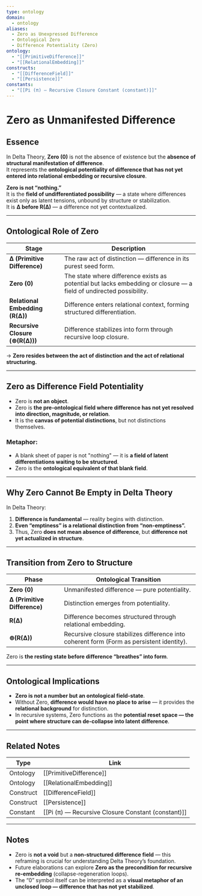 ```yaml
---
type: ontology
domain:
  - ontology
aliases:
  - Zero as Unexpressed Difference
  - Ontological Zero
  - Difference Potentiality (Zero)
ontology:
  - "[[PrimitiveDifference]]"
  - "[[RelationalEmbedding]]"
constructs:
  - "[[DifferenceField]]"
  - "[[Persistence]]"
constants:
  - "[[Pi (π) — Recursive Closure Constant (constant)]]"
---
```


# Zero as Unmanifested Difference

## Essence

In Delta Theory, **Zero (0)** is not the absence of existence but the **absence of structural manifestation of difference**.  
It represents the **ontological potentiality of difference that has not yet entered into relational embedding or recursive closure**.

**Zero is not “nothing.”**  
It is the **field of undifferentiated possibility** — a state where differences exist only as latent tensions, unbound by structure or stabilization.  
It is **∆ before R(∆)** — a difference not yet contextualized.

---

## Ontological Role of Zero

| Stage | Description |
|---|---|
| **∆ (Primitive Difference)** | The raw act of distinction — difference in its purest seed form. |
| **Zero (0)** | The state where difference exists as potential but lacks embedding or closure — a field of undirected possibility. |
| **Relational Embedding (R(∆))** | Difference enters relational context, forming structured differentiation. |
| **Recursive Closure (⊚(R(∆)))** | Difference stabilizes into form through recursive loop closure. |

→ **Zero resides between the act of distinction and the act of relational structuring.**

---

## Zero as Difference Field Potentiality

- Zero is **not an object**.
- Zero is **the pre-ontological field where difference has not yet resolved into direction, magnitude, or relation**.
- It is the **canvas of potential distinctions**, but not distinctions themselves.

### Metaphor:
- A blank sheet of paper is not "nothing" — it is **a field of latent differentiations waiting to be structured**.
- Zero is the **ontological equivalent of that blank field**.

---

## Why Zero Cannot Be Empty in Delta Theory

In Delta Theory:
1. **Difference is fundamental** — reality begins with distinction.
2. **Even “emptiness” is a relational distinction from “non-emptiness”.**
3. Thus, Zero **does not mean absence of difference**, but **difference not yet actualized in structure**.

---

## Transition from Zero to Structure

| Phase | Ontological Transition |
|---|---|
| **Zero (0)** | Unmanifested difference — pure potentiality. |
| **∆ (Primitive Difference)** | Distinction emerges from potentiality. |
| **R(∆)** | Difference becomes structured through relational embedding. |
| **⊚(R(∆))** | Recursive closure stabilizes difference into coherent form (Form as persistent identity). |

Zero is **the resting state before difference “breathes” into form**.

---

## Ontological Implications

- **Zero is not a number but an ontological field-state**.
- Without Zero, **difference would have no place to arise** — it provides the **relational background** for distinction.
- In recursive systems, Zero functions as the **potential reset space — the point where structure can de-collapse into latent difference**.

---

## Related Notes

| Type | Link |
|---|---|
| Ontology | [[PrimitiveDifference]] |
| Ontology | [[RelationalEmbedding]] |
| Construct | [[DifferenceField]] |
| Construct | [[Persistence]] |
| Constant | [[Pi (π) — Recursive Closure Constant (constant)]] |

---

## Notes

- Zero is **not a void** but a **non-structured difference field** — this reframing is crucial for understanding Delta Theory’s foundation.
- Future elaborations can explore **Zero as the precondition for recursive re-embedding** (collapse-regeneration loops).
- The “0” symbol itself can be interpreted as a **visual metaphor of an unclosed loop — difference that has not yet stabilized**.

